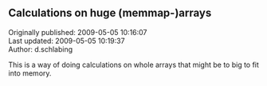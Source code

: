 ## Calculations on huge (memmap-)arrays  
Originally published: 2009-05-05 10:16:07  
Last updated: 2009-05-05 10:19:37  
Author: d.schlabing   
  
This is a way of doing calculations on whole arrays that might be to big to fit into memory.